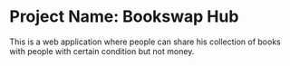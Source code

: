 # Project Name: Bookswap Hub

This is a web application where people can share his collection of books with people with certain condition but not money.

